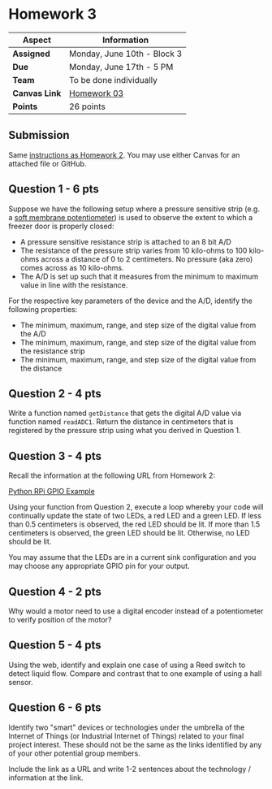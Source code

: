 # Homework 3

| **Aspect** | **Information** |
| --- | --- | 
| **Assigned** | Monday, June 10th - Block 3 | 
| **Due** | Monday, June 17th - 5 PM | 
| **Team** | To be done individually |  
| **Canvas Link** | [Homework 03](https://canvas.nd.edu/courses/92659/assignments/274663) | 
| **Points** | 26 points | 

## Submission

Same [instructions as Homework 2](https://github.com/adstriegel/cse34468-su24/blob/main/hw/hw-02/hw2.md). You may use either Canvas for an attached file or GitHub.

## Question 1 - 6 pts

Suppose we have the following setup where a pressure sensitive strip (e.g. a [soft membrane potentiometer](https://www.sparkfun.com/products/8681)) is used to observe the extent to which a freezer door is properly closed:

* A pressure sensitive resistance strip is attached to an 8 bit A/D
* The resistance of the pressure strip varies from 10 kilo-ohms to 100 kilo-ohms across a distance of 0 to 2 centimeters. No pressure (aka zero) comes across as 10 kilo-ohms.
* The A/D is set up such that it measures from the minimum to maximum value in line with the resistance.

For the respective key parameters of the device and the A/D, identify the following properties:

* The minimum, maximum, range, and step size of the digital value from the A/D
* The minimum, maximum, range, and step size of the digital value from the resistance strip
* The minimum, maximum, range, and step size of the digital value from the distance

## Question 2 - 4 pts

Write a function named `getDistance` that gets the digital A/D value via function named `readADC1`.  Return the distance in centimeters that is registered by the pressure strip using what you derived in Question 1.

## Question 3 - 4 pts

Recall the information at the following URL from Homework 2:

[Python RPi GPIO Example](https://learn.sparkfun.com/tutorials/raspberry-gpio/python-rpigpio-example)

Using your function from Question 2, execute a loop whereby your code will continually update the state of two LEDs, a red LED and a green LED.  If less than 0.5 centimeters is observed, the red LED should be lit.  If more than 1.5 centimeters is observed, the green LED should be lit.  Otherwise, no LED should be lit.

You may assume that the LEDs are in a current sink configuration and you may choose any appropriate GPIO pin for your output.  

## Question 4 - 2 pts

Why would a motor need to use a digital encoder instead of a potentiometer to verify position of the motor?

## Question 5 - 4 pts

Using the web, identify and explain one case of using a Reed switch to detect liquid flow.  Compare and contrast that to one example of using a hall sensor.  

## Question 6 - 6 pts

Identify two "smart" devices or technologies under the umbrella of the Internet of Things (or Industrial Internet of Things) related to your final project interest.  These should not be the same as the links identified by any of your other potential group members.

Include the link as a URL and write 1-2 sentences about the technology / information at the link.  